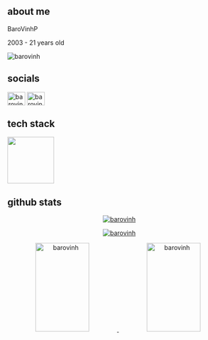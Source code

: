 ## about me

<p>BaroVinhP</p> <p>2003 - 21 years old</p>
<p align="left"> <img src="https://komarev.com/ghpvc/?username=barovinh&label=Profile%20views&color=0e75b6&style=flat" alt="barovinh" /> </p>

## socials

<p align="left">
<a href="https://fb.com/barovinh" target="blank"><img align="center" src="https://raw.githubusercontent.com/rahuldkjain/github-profile-readme-generator/master/src/images/icons/Social/facebook.svg" alt="barovinh" height="30" width="40" /></a>
<a href="https://instagram.com/barovinh" target="blank"><img align="center" src="https://raw.githubusercontent.com/rahuldkjain/github-profile-readme-generator/master/src/images/icons/Social/instagram.svg" alt="barovinh" height="30" width="40" /></a>
</p>

## tech stack

<p align="left">
  <img src="https://skillicons.dev/icons?i=c,cs,dotnet,py,java,cpp,php,js,html,css,laravel,firebase,sqlite,mysql,jquery,bootstrap,figma,git,vscode,androidstudio,eclipse" height="105px">
</p>

## github stats

<p align="center">
  <a href="https://github.com/barovinh">
    <img src="https://github-readme-streak-stats.herokuapp.com/?user=barovinh&theme=radical&hide_border=true" alt="barovinh"/>
  </a>
</p>
<p align="center">
  <a href="https://github.com/barovinh">
    <img src="http://github-profile-summary-cards.vercel.app/api/cards/profile-details?username=barovinh&theme=radical&" alt="barovinh"/>
  </a>
</p>
<div width="100%" align="center" style="display:inline">
  <a href="https://github.com/barovinh">
    <img alt="barovinh" src="https://denvercoder1-github-readme-stats.vercel.app/api?username=barovinh&show_icons=true&count_private=true&theme=radical&hide_border=true" width="49%" height="200px"/>
  </a>
  <a href="https://github.com/barovinh">
    <img alt="barovinh" src="https://denvercoder1-github-readme-stats.vercel.app/api/top-langs/?username=barovinh&langs_count=8&layout=compact&theme=radical&hide_border=true" width="49%" height="200px"/>
  </a>
</div>
<br/>
